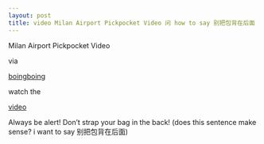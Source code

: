 ```yaml
---
layout: post
title: video Milan Airport Pickpocket Video 问 how to say 别把包背在后面
---
```


Milan Airport Pickpocket Video

via 

[boingboing](http://www.boingboing.net/2007/07/02/video_of_pickpockets.html)

watch the 

[video](http://gridskipper.com/travel/milan/milan-airport-pickpocket-video-274385.php)

Always be alert! Don’t strap your bag in the back! (does this sentence make sense? i want to say 别把包背在后面)

